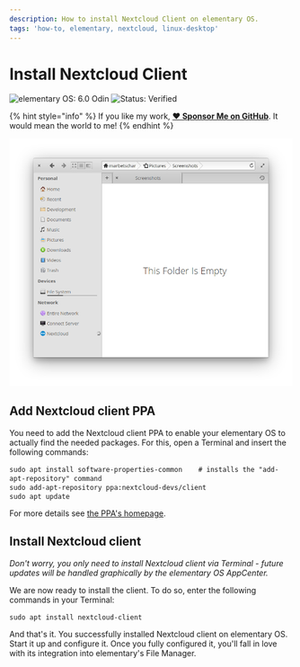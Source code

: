 ```yaml
---
description: How to install Nextcloud Client on elementary OS.
tags: 'how-to, elementary, nextcloud, linux-desktop'
---
```


# Install Nextcloud Client

![elementary OS: 6.0 Odin](https://img.shields.io/badge/elementary%C2%A0OS-6.0%20Odin-007aff) ![Status: Verified](https://img.shields.io/badge/status-verified-58c633)

{% hint style="info" %}
If you like my work, [**❤️ Sponsor Me on GitHub**](https://github.com/sponsors/marbetschar). It would mean the world to me!
{% endhint %}

![elementary Files Nextcloud integration](../../.gitbook/assets/elementary-files-cloud-provider-nextcloud.png)

## Add Nextcloud client PPA

You need to add the Nextcloud client PPA to enable your elementary OS to actually find the needed packages. For this, open a Terminal and insert the following commands:

```text
sudo apt install software-properties-common    # installs the "add-apt-repository" command
sudo add-apt-repository ppa:nextcloud-devs/client
sudo apt update
```

For more details see [the PPA's homepage](https://launchpad.net/~nextcloud-devs/+archive/ubuntu/client).

## Install Nextcloud client

_Don't worry, you only need to install Nextcloud client via Terminal - future updates will be handled graphically by the elementary OS AppCenter._

We are now ready to install the client. To do so, enter the following commands in your Terminal:

```text
sudo apt install nextcloud-client
```

And that's it. You successfully installed Nextcloud client on elementary OS. Start it up and configure it. Once you fully configured it, you'll fall in love with its integration into elementary's File Manager.

